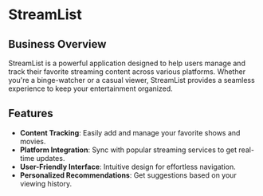 # StreamList

## Business Overview

StreamList is a powerful application designed to help users manage and track their favorite streaming content across various platforms. Whether you're a binge-watcher or a casual viewer, StreamList provides a seamless experience to keep your entertainment organized.

## Features

- **Content Tracking**: Easily add and manage your favorite shows and movies.
- **Platform Integration**: Sync with popular streaming services to get real-time updates.
- **User-Friendly Interface**: Intuitive design for effortless navigation.
- **Personalized Recommendations**: Get suggestions based on your viewing history.
